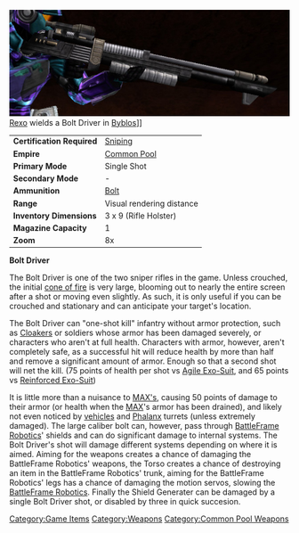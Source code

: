 ![](images/Bolt_driver.jpg "fig:Bolt_driver.jpg") [Rexo](Rexo.md "wikilink")
wields a Bolt Driver in [Byblos](Byblos.md "wikilink")\]\]

|                            |                                          |
| -------------------------- | ---------------------------------------- |
| **Certification Required** | [Sniping](Sniping.md "wikilink")         |
| **Empire**                 | [Common Pool](Common_Pool.md "wikilink") |
| **Primary Mode**           | Single Shot                              |
| **Secondary Mode**         | \-                                       |
| **Ammunition**             | [Bolt](Bolt.md "wikilink")               |
| **Range**                  | Visual rendering distance                |
| **Inventory Dimensions**   | 3 x 9 (Rifle Holster)                    |
| **Magazine Capacity**      | 1                                        |
| **Zoom**                   | 8x                                       |

**Bolt Driver**

The Bolt Driver is one of the two sniper rifles in the game. Unless
crouched, the initial [cone of fire](cone_of_fire.md "wikilink") is very
large, blooming out to nearly the entire screen after a shot or moving
even slightly. As such, it is only useful if you can be crouched and
stationary and can anticipate your target's location.

The Bolt Driver can "one-shot kill" infantry without armor protection,
such as [Cloakers](Infiltrator.md "wikilink") or soldiers whose armor has
been damaged severely, or characters who aren't at full health.
Characters with armor, however, aren't completely safe, as a successful
hit will reduce health by more than half and remove a significant amount
of armor. Enough so that a second shot will net the kill. (75 points of
health per shot vs [Agile Exo-Suit](Agile_Exo-Suit.md "wikilink"), and 65
points vs [Reinforced Exo-Suit](Reinforced_Exo-Suit.md "wikilink"))

It is little more than a nuisance to
[MAX's](Mechanized_Armored_Exo-Suit.md "wikilink"), causing 50 points of
damage to their armor (or health when the
[MAX](Mechanized_Armored_Exo-Suit.md "wikilink")'s armor has been drained),
and likely not even noticed by [vehicles](Vehicle_Index.md "wikilink") and
[Phalanx](Phalanx.md "wikilink") turrets (unless extremely damaged). The
large caliber bolt can, however, pass through [BattleFrame
Robotics](BattleFrame_Robotics.md "wikilink")' shields and can do
significant damage to internal systems. The Bolt Driver's shot will
damage different systems depending on where it is aimed. Aiming for the
weapons creates a chance of damaging the BattleFrame Robotics' weapons,
the Torso creates a chance of destroying an item in the BattleFrame
Robotics' trunk, aiming for the BattleFrame Robotics' legs has a chance
of damaging the motion servos, slowing the [BattleFrame
Robotics](BattleFrame_Robotics.md "wikilink"). Finally the Shield Generater
can be damaged by a single Bolt Driver shot, or disabled by three in
quick succesion.

[Category:Game Items](Category:Game_Items.md "wikilink")
[Category:Weapons](Category:Weapons.md "wikilink") [Category:Common Pool
Weapons](Category:Common_Pool_Weapons.md "wikilink")

